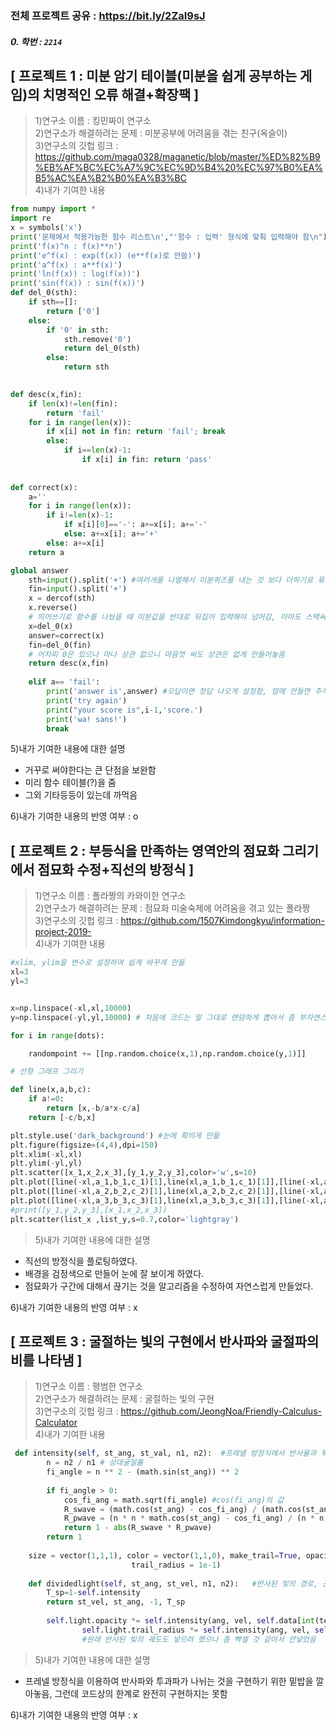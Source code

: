 ### 전체 프로젝트 공유 : https://bit.ly/2ZaI9sJ<br>

##### 0. 학번 : ``2214``

## [ 프로젝트 1 : 미분 암기 테이블(미분을 쉽게 공부하는 게임)의 치명적인 오류 해결+확장팩 ]<br>
>1)연구소 이름 : 킹민짜이 연구소<br>
2)연구소가 해결하려는 문제 : 미분공부에 어려움을 겪는 친구(옥슬이)<br>
3)연구소의 깃헙 링크 : https://github.com/maga0328/maganetic/blob/master/%ED%82%B9%EB%AF%BC%EC%A7%9C%EC%9D%B4%20%EC%97%B0%EA%B5%AC%EA%B2%B0%EA%B3%BC<br>
4)내가 기여한 내용

```python
from numpy import *
import re
x = symbols('x')
print('문제에서 적용가능한 함수 리스트\n',"'함수 : 입력' 형식에 맞춰 입력해야 함\n")
print('f(x)^n : f(x)**n')
print('e^f(x) : exp(f(x)) (e**f(x)로 안씀)')
print('a^f(x) : a**f(x)')
print('ln(f(x)) : log(f(x))')
print('sin(f(x)) : sin(f(x))')
def del_0(sth):
    if sth==[]:
        return ['0']
    else:
        if '0' in sth:
            sth.remove('0')
            return del_0(sth)
        else:
            return sth

        
def desc(x,fin):
    if len(x)!=len(fin):
        return 'fail'
    for i in range(len(x)):
        if x[i] not in fin: return 'fail'; break
        else:
            if i==len(x)-1:
                if x[i] in fin: return 'pass'
                
                
def correct(x):
    a=''
    for i in range(len(x)):
        if i!=len(x)-1:
            if x[i][0]=='-': a+=x[i]; a+='-'
            else: a+=x[i]; a+='+'
        else: a+=x[i]
    return a

global answer
    sth=input().split('+') #여러개를 나열해서 미분퀴즈를 내는 것 보다 더하기로 묶는게 나을듯
    fin=input().split('+')
    x = dercof(sth)
    x.reverse()
    # 띄어쓰기로 함수를 나눴을 때 미분값을 반대로 뒤집어 입력해야 넘어감, 아마도 스택써서 그런듯. 그래서 리스트 자체를 뒤집음
    x=del_0(x)
    answer=correct(x)
    fin=del_0(fin)
    # 어차피 0은 있으나 마나 상관 없으니 마음껏 써도 상관은 없게 만들어놓음
    return desc(x,fin)
    
    elif a== 'fail':
        print('answer is',answer) #오답이면 정답 나오게 설정함, 맘에 안들면 주석처리 하면 됨
        print('try again')
        print("your score is",i-1,'score.')
        print('wa! sans!')
        break
```
5)내가 기여한 내용에 대한 설명<br>
- 거꾸로 써야한다는 큰 단점을 보완함<br>
- 미리 함수 테이블(?)을 줌<br>
- 그외 기타등등이 있는데 까먹음<br>

6)내가 기여한 내용의 반영 여부 : o<br>

## [ 프로젝트 2 : 부등식을 만족하는 영역안의 점묘화 그리기에서 점묘화 수정+직선의 방정식 ]<br>
>1)연구소 이름 : 폴라짱의 카와이한 연구소<br>
2)연구소가 해결하려는 문제 : 점묘화 미술숙제에 어려움을 겪고 있는 폴라짱<br>
3)연구소의 깃헙 링크 : https://github.com/1507Kimdongkyu/information-project-2019-<br>
4)내가 기여한 내용<br>

```python
#xlim, ylim을 변수로 설정하여 쉽게 바꾸게 만듦
xl=3
yl=3


x=np.linspace(-xl,xl,10000)
y=np.linspace(-yl,yl,10000) # 처음에 코드는 말 그대로 랜덤하게 뽑아서 좀 부자연스럽게 영역이 끊긴 감이 있었다. 하지만 

for i in range(dots):

    randompoint += [[np.random.choice(x,1),np.random.choice(y,1)]]

# 선형 그래프 그리기

def line(x,a,b,c):
    if a!=0:
        return [x,-b/a*x-c/a]
    return [-c/b,x]

plt.style.use('dark_background') #눈에 확띄게 만듦
plt.figure(figsize=(4,4),dpi=150)
plt.xlim(-xl,xl)
plt.ylim(-yl,yl)
plt.scatter([x_1,x_2,x_3],[y_1,y_2,y_3],color='w',s=10)
plt.plot([line(-xl,a_1,b_1,c_1)[1],line(xl,a_1,b_1,c_1)[1]],[line(-xl,a_1,b_1,c_1)[0],line(xl,a_1,b_1,c_1)[0]],linestyle='dashed',alpha=1,color='w')
plt.plot([line(-xl,a_2,b_2,c_2)[1],line(xl,a_2,b_2,c_2)[1]],[line(-xl,a_2,b_2,c_2)[0],line(xl,a_2,b_2,c_2)[0]],linestyle='dashed',alpha=1,color='w')
plt.plot([line(-xl,a_3,b_3,c_3)[1],line(xl,a_3,b_3,c_3)[1]],[line(-xl,a_3,b_3,c_3)[0],line(xl,a_3,b_3,c_3)[0]],linestyle='dashed',alpha=1,color='w')
#print([y_1,y_2,y_3],[x_1,x_2,x_3])
plt.scatter(list_x ,list_y,s=0.7,color='lightgray')
```

>5)내가 기여한 내용에 대한 설명<br>
- 직선의 방정식을 플로팅하였다.<br>
- 배경을 검정색으로 만들어 눈에 잘 보이게 하였다.<br>
- 점묘화가 구간에 대해서 끊기는 것을 알고리즘을 수정하여 자연스럽게 만들었다.<br>

6)내가 기여한 내용의 반영 여부 : x <br>

## [ 프로젝트 3 : 굴절하는 빛의 구현에서 반사파와 굴절파의 비를 나타냄 ]<br>
>1)연구소 이름 : 평범한 연구소<br>
2)연구소가 해결하려는 문제 : 굴절하는 빛의 구현<br>
3)연구소의 깃헙 링크 : https://github.com/JeongNoa/Friendly-Calculus-Calculator<br>
4)내가 기여한 내용<br>

```python
 def intensity(self, st_ang, st_val, n1, n2):  #프레넬 방정식에서 반사율과 투과율을 계산해줌; 이건 투과율
        n = n2 / n1 # 상대굴절률
        fi_angle = n ** 2 - (math.sin(st_ang)) ** 2
        
        if fi_angle > 0:
            cos_fi_ang = math.sqrt(fi_angle) #cos(fi_ang)의 값
            R_swave = (math.cos(st_ang) - cos_fi_ang) / (math.cos(st_ang) + cos_fi_ang)
            R_pwave = (n * n * math.cos(st_ang) - cos_fi_ang) / (n * n * math.cos(st_ang) + cos_fi_ang)
            return 1 - abs(R_swave * R_pwave)
        return 1
    
    size = vector(1,1,1), color = vector(1,1,0), make_trail=True, opacity = 1,
                           trail_radius = 1e-1)
    
    def dividedlight(self, st_ang, st_vel, n1, n2):   #반사된 빛의 경로, 근데 코드력의 한계로 못넣었음, 재우가 해결해 줄 것이라 믿고있음
        T_sp=1-self.intensity
        return st_vel, st_ang, -1, T_sp
        
        self.light.opacity *= self.intensity(ang, vel, self.data[int(temp +(1-direc)/2)][0], self.data[int(temp+(direc+1)//2)][0])
                self.light.trail_radius *= self.intensity(ang, vel, self.data[int(temp +(1-direc)/2)][0], self.data[int(temp+(direc+1)//2)][0])
                #원래 반사된 빛의 궤도도 넣으려 했으나 좀 빡셀 것 같아서 안넣었음
```

>5)내가 기여한 내용에 대한 설명<br>
- 프레넬 방정식을 이용하여 반사파와 투과파가 나뉘는 것을 구현하기 위한 밑밥을 깔아놓음, 그런데 코드상의 한계로 완전히 구현하지는 못함<br>

6)내가 기여한 내용의 반영 여부 : x <br>

